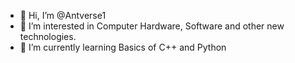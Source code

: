 - 👋 Hi, I’m @Antverse1
- 👀 I’m interested in Computer Hardware, Software and other new technologies.
- 🌱 I’m currently learning Basics of C++ and Python


<!---
Antverse1/Antverse1 is a ✨ special ✨ repository because its `README.md` (this file) appears on your GitHub profile.
You can click the Preview link to take a look at your changes.
--->
